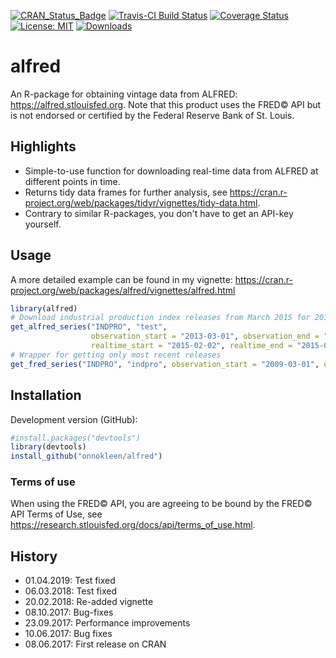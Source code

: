 [![CRAN_Status_Badge](http://www.r-pkg.org/badges/version/alfred)](https://cran.r-project.org/package=alfred)
[![Travis-CI Build Status](https://travis-ci.org/onnokleen/alfred.svg?branch=master)](https://travis-ci.org/onnokleen/alfred)
[![Coverage Status](https://img.shields.io/coveralls/onnokleen/alfred.svg)](https://coveralls.io/r/onnokleen/alfred?branch=master)
[![License: MIT](https://img.shields.io/badge/License-MIT-yellow.svg)](https://opensource.org/licenses/MIT)
[![Downloads](https://cranlogs.r-pkg.org/badges/alfred)](https://cranlogs.r-pkg.org/badges/alfred)
# alfred
An R-package for obtaining vintage data from ALFRED: https://alfred.stlouisfed.org. Note that this product uses the FRED&copy; API but is not endorsed or certified by the Federal Reserve Bank of St. Louis.

## Highlights
  - Simple-to-use function for downloading real-time data from ALFRED at different points in time.
  - Returns tidy data frames for further analysis, see https://cran.r-project.org/web/packages/tidyr/vignettes/tidy-data.html.
  - Contrary to similar R-packages, you don't have to get an API-key yourself.
  
## Usage
A more detailed example can be found in my vignette: https://cran.r-project.org/web/packages/alfred/vignettes/alfred.html

```r
library(alfred)
# Download industrial production index releases from March 2015 for 2013.
get_alfred_series("INDPRO", "test",
                  observation_start = "2013-03-01", observation_end = "2013-03-30",
                  realtime_start = "2015-02-02", realtime_end = "2015-02-02")
# Wrapper for getting only most recent releases 
get_fred_series("INDPRO", "indpro", observation_start = "2009-03-01", observation_end = "2009-03-01")
```

## Installation

Development version (GitHub):
```r
#install.packages("devtools")
library(devtools)
install_github("onnokleen/alfred")
```

### Terms of use

When using the FRED&copy; API, you are agreeing to be bound by the FRED&copy; API Terms of Use, see https://research.stlouisfed.org/docs/api/terms_of_use.html.

## History
- 01.04.2019: Test fixed
- 06.03.2018: Test fixed
- 20.02.2018: Re-added vignette
- 08.10.2017: Bug-fixes
- 23.09.2017: Performance improvements
- 10.06.2017: Bug fixes
- 08.06.2017: First release on CRAN

